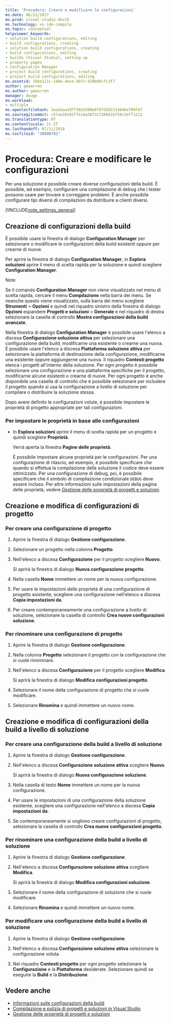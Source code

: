 ```yaml
---
title: 'Procedura: Creare e modificare le configurazioni'
ms.date: 06/21/2017
ms.prod: visual-studio-dev15
ms.technology: vs-ide-compile
ms.topic: conceptual
helpviewer_keywords:
- solution build configurations, editing
- build configurations, creating
- solution build configurations, creating
- build configurations, editing
- builds [Visual Studio], setting up
- property pages
- Configuration Manager
- project build configurations, creating
- project build configurations, editing
ms.assetid: 19be121c-148e-4ece-bbfc-d20b08cfc3f7
author: gewarren
ms.author: gewarren
manager: douge
ms.workload:
- multiple
ms.openlocfilehash: 3aa3aaa197f392d300e8787d582314846e789f47
ms.sourcegitcommit: c57ae28181ffe14a30731736661bf59c3eff1211
ms.translationtype: HT
ms.contentlocale: it-IT
ms.lasthandoff: 07/11/2018
ms.locfileid: "38808792"
---
```

# <a name="how-to-create-and-edit-configurations"></a>Procedura: Creare e modificare le configurazioni

Per una soluzione è possibile creare diverse configurazioni della build. È possibile, ad esempio, configurare una compilazione di debug che i tester possono usare per trovare e correggere problemi. È anche possibile configurare tipi diversi di compilazioni da distribuire a clienti diversi.

[!INCLUDE[note_settings_general](../data-tools/includes/note_settings_general_md.md)]

## <a name="create-build-configurations"></a>Creazione di configurazioni della build

È possibile usare la finestra di dialogo **Configuration Manager** per selezionare o modificare le configurazioni della build esistenti oppure per crearne di nuove.

Per aprire la finestra di dialogo **Configuration Manager**, in **Esplora soluzioni** aprire il menu di scelta rapida per la soluzione e quindi scegliere **Configuration Manager**.

> [!NOTE]
> Se il comando **Configuration Manager** non viene visualizzato nel menu di scelta rapida, cercare il menu **Compilazione** nella barra dei menu. Se neanche questo viene visualizzato, sulla barra dei menu scegliere **Strumenti** > **Opzioni** e quindi nel riquadro sinistro della finestra di dialogo **Opzioni** espandere **Progetti e soluzioni** > **Generale** e nel riquadro di destra selezionare la casella di controllo **Mostra configurazioni della build avanzate**.

Nella finestra di dialogo **Configuration Manager** è possibile usare l'elenco a discesa **Configurazione soluzione attiva** per selezionare una configurazione della build, modificarne una esistente o crearne una nuova. È possibile usare l'elenco a discesa **Piattaforma soluzione attiva** per selezionare la piattaforma di destinazione della configurazione, modificarne una esistente oppure aggiungerne una nuova. Il riquadro **Contesti progetto** elenca i progetti all'interno della soluzione. Per ogni progetto è possibile selezionare una configurazione e una piattaforma specifiche per il progetto, modificarne alcune esistenti o crearne di nuove. Per ogni progetto è anche disponibile una casella di controllo che è possibile selezionare per includere il progetto quando si usa la configurazione a livello di soluzione per compilare o distribuire la soluzione stessa.

 Dopo avere definito le configurazioni volute, è possibile impostare le proprietà di progetto appropriate per tali configurazioni.

### <a name="to-set-properties-based-on-configurations"></a>Per impostare le proprietà in base alle configurazioni

-   In **Esplora soluzioni** aprire il menu di scelta rapida per un progetto e quindi scegliere **Proprietà**.

     Verrà aperta la finestra **Pagine delle proprietà**.

     È possibile impostare alcune proprietà per le configurazioni. Per una configurazione di rilascio, ad esempio, è possibile specificare che quando si effettua la compilazione della soluzione il codice deve essere ottimizzato. Per una configurazione di debug, poi, è possibile specificare che il simbolo di compilazione condizionale `DEBUG` deve essere incluso. Per altre informazioni sulle impostazioni della pagina delle proprietà, vedere [Gestione delle proprietà di progetti e soluzioni](../ide/managing-project-and-solution-properties.md).

## <a name="create-and-modify-project-configurations"></a>Creazione e modifica di configurazioni di progetto

### <a name="to-create-a-project-configuration"></a>Per creare una configurazione di progetto

1.  Aprire la finestra di dialogo **Gestione configurazione**.

2.  Selezionare un progetto nella colonna **Progetto**.

3.  Nell'elenco a discesa **Configurazione** per il progetto scegliere **Nuovo**.

     Si aprirà la finestra di dialogo **Nuova configurazione progetto**.

4.  Nella casella **Nome** immettere un nome per la nuova configurazione.

5.  Per usare le impostazioni delle proprietà di una configurazione di progetto esistente, scegliere una configurazione nell'elenco a discesa **Copia impostazioni da**.

6.  Per creare contemporaneamente una configurazione a livello di soluzione, selezionare la casella di controllo **Crea nuove configurazioni soluzione**.

### <a name="to-rename-a-project-configuration"></a>Per rinominare una configurazione di progetto

1.  Aprire la finestra di dialogo **Gestione configurazione**.

2.  Nella colonna **Progetto** selezionare il progetto con la configurazione che si vuole rinominare.

3.  Nell'elenco a discesa **Configurazione** per il progetto scegliere **Modifica**.

     Si aprirà la finestra di dialogo **Modifica configurazioni progetto**.

4.  Selezionare il nome della configurazione di progetto che si vuole modificare.

5.  Selezionare **Rinomina** e quindi immettere un nuovo nome.

## <a name="create-and-modify-solution-wide-build-configurations"></a>Creazione e modifica di configurazioni della build a livello di soluzione

### <a name="to-create-a-solution-wide-build-configuration"></a>Per creare una configurazione della build a livello di soluzione

1.  Aprire la finestra di dialogo **Gestione configurazione**.

2.  Nell'elenco a discesa **Configurazione soluzione attiva** scegliere **Nuovo**.

     Si aprirà la finestra di dialogo **Nuova configurazione soluzione**.

3.  Nella casella di testo **Nome** immettere un nome per la nuova configurazione.

4.  Per usare le impostazioni di una configurazione della soluzione esistente, scegliere una configurazione nell'elenco a discesa **Copia impostazioni da**.

5.  Se contemporaneamente si vogliono creare configurazioni di progetto, selezionare la casella di controllo **Crea nuove configurazioni progetto**.

### <a name="to-rename-a-solution-wide-build-configuration"></a>Per rinominare una configurazione della build a livello di soluzione

1.  Aprire la finestra di dialogo **Gestione configurazione**.

2.  Nell'elenco a discesa **Configurazione soluzione attiva** scegliere **Modifica**.

     Si aprirà la finestra di dialogo **Modifica configurazioni soluzione**.

3.  Selezionare il nome della configurazione di soluzione che si vuole modificare.

4.  Selezionare **Rinomina** e quindi immettere un nuovo nome.

### <a name="to-modify-a-solution-wide-build-configuration"></a>Per modificare una configurazione della build a livello di soluzione

1.  Aprire la finestra di dialogo **Gestione configurazione**.

2.  Nell'elenco a discesa **Configurazione soluzione attiva** selezionare la configurazione voluta.

3.  Nel riquadro **Contesti progetto** per ogni progetto selezionare la **Configurazione** e la **Piattaforma** desiderate. Selezionare quindi se eseguire la **Build** e la **Distribuzione**.

## <a name="see-also"></a>Vedere anche

- [Informazioni sulle configurazioni della build](../ide/understanding-build-configurations.md)
- [Compilazione e pulizia di progetti e soluzioni in Visual Studio](../ide/building-and-cleaning-projects-and-solutions-in-visual-studio.md)
- [Gestione delle proprietà di progetti e soluzioni](managing-project-and-solution-properties.md)